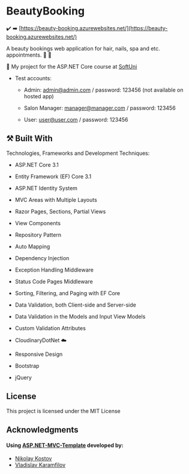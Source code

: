# BeautyBooking

:heavy_check_mark: :arrow_right: [https://beauty-booking.azurewebsites.net/](https://beauty-booking.azurewebsites.net/)

A beauty bookings web application for hair, nails, spa and etc. appointments.  :calendar: :nail_care:

:dart:  My project for the ASP.NET Core course at [SoftUni](https://softuni.bg/) 

- Test accounts:

  - Admin: admin@admin.com / password: 123456 (not available on hosted app)
  
  - Salon Manager: manager@manager.com / password: 123456

  - User: user@user.com / password: 123456

## :hammer_and_pick: Built With

Technologies, Frameworks and Development Techniques:

- ASP.NET Core 3.1
- Entity Framework (EF) Core 3.1

- ASP.NET Identity System
- MVC Areas with Multiple Layouts
- Razor Pages, Sections, Partial Views
- View Components

- Repository Pattern
- Auto Мapping
- Dependency Injection
- Exception Handling Middleware
- Status Code Pages Middleware

- Sorting, Filtering, and Paging with EF Core
- Data Validation, both Client-side and Server-side
- Data Validation in the Models and Input View Models
- Custom Validation Attributes

- CloudinaryDotNet :cloud:
- Responsive Design
- Bootstrap
- jQuery

## License

This project is licensed under the MIT License

## Acknowledgments

#### Using [ASP.NET-MVC-Template](https://github.com/NikolayIT/ASP.NET-MVC-Template) developed by:
- [Nikolay Kostov](https://github.com/NikolayIT)
- [Vladislav Karamfilov](https://github.com/vladislav-karamfilov)
